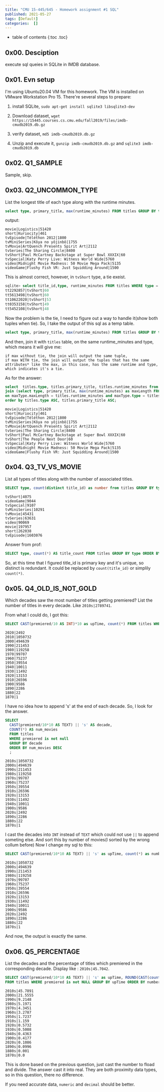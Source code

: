 ```yaml
---
title: "CMU 15-445/645 - Homework assignment #1 SQL"
published: 2021-05-27
tags: [Default]
categories:  []
---
```


* table of contents
{:toc .toc}

## 0x00. Desciption

execute sql queies in SQLite in IMDB database.  

## 0x01. Evn setup

I'm using Ubuntu20.04 VM for this homework. The VM is installed on VMware Workstation Pro 15. There're several steps to prepare:  

1. install SQLite, `sudo apt-get install sqlite3 libsqlite3-dev`

2. Download dataset, `wget https://15445.courses.cs.cmu.edu/fall2019/files/imdb-cmudb2019.db.gz`

3. verify dataset, `md5 imdb-cmudb2019.db.gz`

4. Unzip and execute it, `gunzip imdb-cmudb2019.db.gz` and `sqlite3 imdb-cmudb2019.db`

## 0x02. Q1_SAMPLE

Sample, skip.

## 0x03. Q2_UNCOMMON_TYPE

List the longest title of each type along with the runtime minutes.  

```sql
select type, primary_title, max(runtime_minutes) FROM titles GROUP BY type ORDER BY type ASC, primary_title ASC;
```

output:  

```output
movie|Logistics|51420
short|Kuriocity|461
tvEpisode|Téléthon 2012|1800
tvMiniSeries|Kôya no yôjinbô|1755
tvMovie|ArtQuench Presents Spirit Art|2112
tvSeries|The Sharing Circle|8400
tvShort|Paul McCartney Backstage at Super Bowl XXXIX|60
tvSpecial|Katy Perry Live: Witness World Wide|5760
video|Midnight Movie Madness: 50 Movie Mega Pack|5135
videoGame|Flushy Fish VR: Just Squidding Around|1500
```

This is almost correct, however, in `tvShort` type, a tie exeist.  

```sql
sqlite> select title_id,type, runtime_minutes FROM titles WHERE type = 'tvShort'  ORDER BY runtime_minutes DESC LIMIT 5;
tt2292857|tvShort|60
tt5613498|tvShort|60
tt10622020|tvShort|53
tt0353158|tvShort|49
tt5452108|tvShort|48
```

Now the problem is the tie, I need to figure out a way to handle it(show both tuples when tie). So, I take the output of this sql as a temp table.

```sql
select type, primary_title, max(runtime_minutes) FROM titles GROUP BY type ORDER BY type ASC, primary_title ASC;
```

And then, join it with `titles` table, on the same runtime_minutes and type, which means it will give me:  

```text
if max without tie, the join will output the same tuple,
if max WITH tie, the join will output the tuples that has the same attributes* like the max, in this case, has the same runtime and type, which indicates it's a tie.
```

As for the answer:

```sql
select  titles.type, titles.primary_title, titles.runtime_minutes from titles 
join (select type, primary_title, max(runtime_minutes) as maxLength FROM titles GROUP BY type) as maxType
on maxType.maxLength = titles.runtime_minutes and maxType.type = titles.type
order by titles.type ASC, titles.primary_title ASC;
```

```output
movie|Logistics|51420
short|Kuriocity|461
tvEpisode|Téléthon 2012|1800
tvMiniSeries|Kôya no yôjinbô|1755
tvMovie|ArtQuench Presents Spirit Art|2112
tvSeries|The Sharing Circle|8400
tvShort|Paul McCartney Backstage at Super Bowl XXXIX|60
tvShort|The People Next Door|60
tvSpecial|Katy Perry Live: Witness World Wide|5760
video|Midnight Movie Madness: 50 Movie Mega Pack|5135
videoGame|Flushy Fish VR: Just Squidding Around|1500
```

## 0x04. Q3_TV_VS_MOVIE

List all types of titles along with the number of associated titles.

```sql
SELECT type, count(distinct title_id) as number from titles GROUP BY type ORDER BY number;
```

```output
tvShort|4075
videoGame|9044
tvSpecial|9107
tvMiniSeries|10291
tvMovie|45431
tvSeries|63631
video|90069
movie|197957
short|262038
tvEpisode|1603076
```

Answer from prof:

```sql
SELECT type, count(*) AS title_count FROM titles GROUP BY type ORDER BY title_count ASC;
```

So, at this time that I figured title_id is primary key and it's unique, so distinct is redundant. It could be replaced by `count(title_id)` or simplily `count(*)`.

## 0x05. Q4_OLD_IS_NOT_GOLD

Which decades saw the most number of titles getting premiered? List the number of titles in every decade. Like `2010s|2789741`.

From what I could do, I got this:

```sql
SELECT CAST(premiered/10 AS INT)*10 as upTime, count(*) FROM titles WHERE premiered is not NULL GROUP BY upTime ORDER BY upTime DESC;
```

```output
2020|2492
2010|1050732
2000|494639
1990|211453
1980|119258
1970|99707
1960|75237
1950|39554
1940|10011
1930|11492
1920|13153
1910|26596
1900|9586
1890|2286
1880|22
1870|1
```

I have no idea how to append 's' at the end of each decade. So, I look for the answer.

```sql
SELECT 
  CAST(premiered/10*10 AS TEXT) || 's' AS decade,
  COUNT(*) AS num_movies
  FROM titles
  WHERE premiered is not null
  GROUP BY decade
  ORDER BY num_movies DESC
  ;
```

```output
2010s|1050732
2000s|494639
1990s|211453
1980s|119258
1970s|99707
1960s|75237
1950s|39554
1910s|26596
1920s|13153
1930s|11492
1940s|10011
1900s|9586
2020s|2492
1890s|2286
1880s|22
1870s|1
```

I cast the decades into `INT` instead of `TEXT` which could not use `||` to append someting else. And sort this by number of movies(I sorted by the wrong collum before) Now I change my sql to this:

```sql
SELECT CAST(premiered/10*10 AS TEXT) || 's' as upTime, count(*) as numbers FROM titles WHERE premiered is not NULL GROUP BY upTime ORDER BY numbers DESC;
```

```output
2010s|1050732
2000s|494639
1990s|211453
1980s|119258
1970s|99707
1960s|75237
1950s|39554
1910s|26596
1920s|13153
1930s|11492
1940s|10011
1900s|9586
2020s|2492
1890s|2286
1880s|22
1870s|1
```

And now, the output is exactly the same.

## 0x06. Q5_PERCENTAGE

List the decades and the percentage of titles which premiered in the corresponding decade. Display like : `2010s|45.7042`.

```sql
SELECT CAST(premiered/10*10 AS TEXT) || 's' as upTime, ROUND(CAST(count(*) AS FLOAD) / (SELECT COUNT(*) FROM titles) * 100, 4) as numbers 
FROM titles WHERE premiered is not NULL GROUP BY upTime ORDER BY numbers DESC;
```

```output
2010s|45.7891
2000s|21.5555
1990s|9.2148
1980s|5.1971
1970s|4.3451
1960s|3.2787
1950s|1.7237
1910s|1.159
1920s|0.5732
1930s|0.5008
1940s|0.4363
1900s|0.4177
2020s|0.1086
1890s|0.0996
1880s|0.001
1870s|0.0
```

This is done based on the previous question, just cast the number to fload and divide. The answer cast it into real. They are both proximity data types, so in this question, there no difference. 

If you need accurate data, `numeric` and `decimal` should be better.

